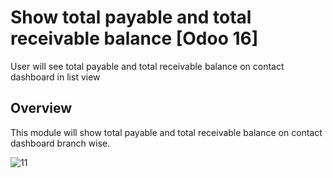 # Show total payable and total receivable balance [Odoo 16] 
User will see total payable and total receivable balance on contact dashboard in list view
## Overview
This module will show total payable and total receivable balance on contact dashboard branch wise.

![11](https://github.com/podit-services/display_contact_balance/assets/108279005/b8db33d7-6e77-43d8-bc1a-9de0fd06c81f)
